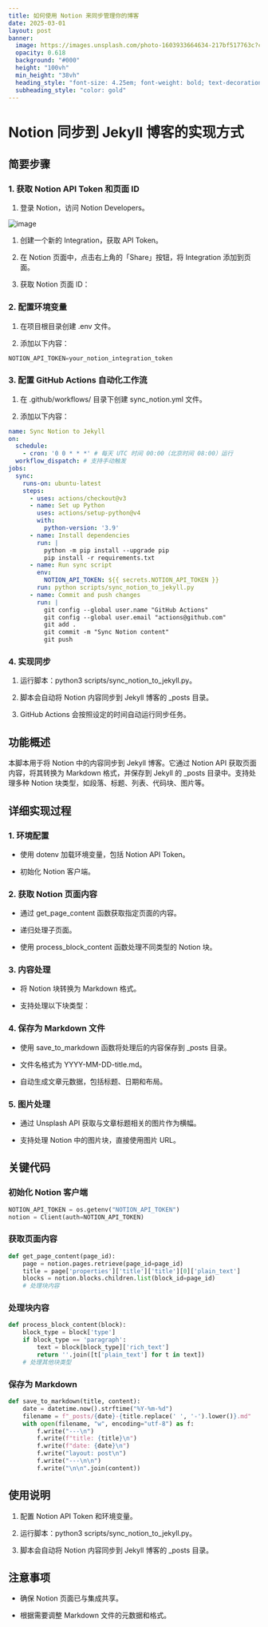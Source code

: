 ```yaml
---
title: 如何使用 Notion 来同步管理你的博客
date: 2025-03-01
layout: post
banner:
  image: https://images.unsplash.com/photo-1603933664634-217bf517763c?crop=entropy&cs=tinysrgb&fit=max&fm=jpg&ixid=M3w2OTIwMzJ8MHwxfHJhbmRvbXx8fHx8fHx8fDE3NDA4NDYwOTl8&ixlib=rb-4.0.3&q=80&w=1080
  opacity: 0.618
  background: "#000"
  height: "100vh"
  min_height: "38vh"
  heading_style: "font-size: 4.25em; font-weight: bold; text-decoration: underline"
  subheading_style: "color: gold"
---
```


# Notion 同步到 Jekyll 博客的实现方式

## 简要步骤

### 1. 获取 Notion API Token 和页面 ID

1. 登录 Notion，访问 Notion Developers。

![image](https://prod-files-secure.s3.us-west-2.amazonaws.com/a7a0cc5a-89b9-4cda-8686-1fba0ca52f40/d19c1afe-dea5-4312-9333-786b0ba83054/image.png?X-Amz-Algorithm=AWS4-HMAC-SHA256&X-Amz-Content-Sha256=UNSIGNED-PAYLOAD&X-Amz-Credential=ASIAZI2LB466SFC5P4LJ%2F20250301%2Fus-west-2%2Fs3%2Faws4_request&X-Amz-Date=20250301T162139Z&X-Amz-Expires=3600&X-Amz-Security-Token=IQoJb3JpZ2luX2VjEG4aCXVzLXdlc3QtMiJHMEUCIGoDzLkUiIc06pN5R6Nw4nySviqWD6S%2Fl5QV4M0z12zGAiEAt036oZtsE7eXbFXj9qmSm2mjR3WEnwLlQHIo3fWHjScqiAQIp%2F%2F%2F%2F%2F%2F%2F%2F%2F%2F%2FARAAGgw2Mzc0MjMxODM4MDUiDPFKzTDOgMFjbR4f0SrcAzZQ0n8gt2Mm0t7A1NpugFLfg%2BgYTFArOWnbzRkWlSqEelaufqkjuoT6aqpRlSB6mu4DX%2BbhxxixomDk4vKyxKGGrZcxZpCLzcurTVTxxV%2F8a3dEuzWt4XkNfdVaNOGgKVZXZ7Qf%2BYO4qLENIp7iWpWrX37kZsfNH%2BwK5OjF6gzGySoeC6PyMcjDqnCoIx98U0xz3IkL4aC9kPo50FAX211t%2F226VQGI%2FESu31kAVCvwi4nBFrDX1H958%2Bczxr9GNTedv%2BuNmbHmVqS6qU3C7Nr8FboFVA5OD6TypGiRVk1nbsSlTD%2BnyRY2XYdH5O1Bel6jTyEZNQZURQniNe8X9GRaTi2qbTGd8ssV9WVnYPjytaUM%2Fx8I4a8Fr5OseM5XUu%2FhUzchKRZev1p09ybSukefEWNrIGAZFR03QO1GJYXVUJ1ocoL9T5rAwH2LbjEUBes9LZXkV4fNRNi%2BfzKDbWBsMOsgsEoyZP9K0xLG3U%2B1HXW8pPHAR%2FK0p%2B7XXvzfh8NCodaL3kbXsNyNLacfjbmbwtP6TUcusb4go4n%2BGnrmlV%2Bl1%2Blw1pM%2Fi5ouPiYSiVRh1OYwpVlPCUxaNwx8IcCm3Fx434zXJzjiIScu8smyqvGaQs43m10lnuGjMLWVjL4GOqUBj%2B2r49aUgkq%2BbzXFWV1A3YENZOsKdj8lHcWo%2F%2FO1vCJlb3U9L8Uj6wpWOeNavmPgEr4izE235MVBMVfuFHlBoJTafNtlaQ2Slloj08WL7dLxuZsIGrcqk0jEVm8%2FMI58Aw9ozl6blvo27DsS74bTOvDW9OJPfg1Q%2Be8dnS8IJi4tHvIZm7F4nftdTJUdF%2FxSAGRWUEAfkCNVa9c5jRF6XtmpXDcp&X-Amz-Signature=cc81315137bdbae1f5cf1c9962c5ce6980db1de03f7c875b59ccf8d38dc95bd2&X-Amz-SignedHeaders=host&x-id=GetObject)

1. 创建一个新的 Integration，获取 API Token。

1. 在 Notion 页面中，点击右上角的「Share」按钮，将 Integration 添加到页面。

1. 获取 Notion 页面 ID：


### 2. 配置环境变量

1. 在项目根目录创建 .env 文件。

1. 添加以下内容：

```javascript
NOTION_API_TOKEN=your_notion_integration_token
```

### 3. 配置 GitHub Actions 自动化工作流

1. 在 .github/workflows/ 目录下创建 sync_notion.yml 文件。

1. 添加以下内容：

```yaml
name: Sync Notion to Jekyll
on:
  schedule:
    - cron: '0 0 * * *' # 每天 UTC 时间 00:00（北京时间 08:00）运行
  workflow_dispatch: # 支持手动触发
jobs:
  sync:
    runs-on: ubuntu-latest
    steps:
      - uses: actions/checkout@v3
      - name: Set up Python
        uses: actions/setup-python@v4
        with:
          python-version: '3.9'
      - name: Install dependencies
        run: |
          python -m pip install --upgrade pip
          pip install -r requirements.txt
      - name: Run sync script
        env:
          NOTION_API_TOKEN: ${{ secrets.NOTION_API_TOKEN }}
        run: python scripts/sync_notion_to_jekyll.py
      - name: Commit and push changes
        run: |
          git config --global user.name "GitHub Actions"
          git config --global user.email "actions@github.com"
          git add .
          git commit -m "Sync Notion content"
          git push
```

### 4. 实现同步

1. 运行脚本：python3 scripts/sync_notion_to_jekyll.py。

1. 脚本会自动将 Notion 内容同步到 Jekyll 博客的 _posts 目录。

1. GitHub Actions 会按照设定的时间自动运行同步任务。

## 功能概述

本脚本用于将 Notion 中的内容同步到 Jekyll 博客。它通过 Notion API 获取页面内容，将其转换为 Markdown 格式，并保存到 Jekyll 的 _posts 目录中。支持处理多种 Notion 块类型，如段落、标题、列表、代码块、图片等。

## 详细实现过程

### 1. 环境配置

- 使用 dotenv 加载环境变量，包括 Notion API Token。

- 初始化 Notion 客户端。

### 2. 获取 Notion 页面内容

- 通过 get_page_content 函数获取指定页面的内容。

- 递归处理子页面。

- 使用 process_block_content 函数处理不同类型的 Notion 块。

### 3. 内容处理

- 将 Notion 块转换为 Markdown 格式。

- 支持处理以下块类型：


### 4. 保存为 Markdown 文件

- 使用 save_to_markdown 函数将处理后的内容保存到 _posts 目录。

- 文件名格式为 YYYY-MM-DD-title.md。

- 自动生成文章元数据，包括标题、日期和布局。

### 5. 图片处理

- 通过 Unsplash API 获取与文章标题相关的图片作为横幅。

- 支持处理 Notion 中的图片块，直接使用图片 URL。

## 关键代码

### 初始化 Notion 客户端

```python
NOTION_API_TOKEN = os.getenv("NOTION_API_TOKEN")
notion = Client(auth=NOTION_API_TOKEN)
```

### 获取页面内容

```python
def get_page_content(page_id):
    page = notion.pages.retrieve(page_id=page_id)
    title = page['properties']['title']['title'][0]['plain_text']
    blocks = notion.blocks.children.list(block_id=page_id)
    # 处理块内容
```

### 处理块内容

```python
def process_block_content(block):
    block_type = block['type']
    if block_type == 'paragraph':
        text = block[block_type]['rich_text']
        return ''.join([t['plain_text'] for t in text])
    # 处理其他块类型
```

### 保存为 Markdown

```python
def save_to_markdown(title, content):
    date = datetime.now().strftime("%Y-%m-%d")
    filename = f"_posts/{date}-{title.replace(' ', '-').lower()}.md"
    with open(filename, "w", encoding="utf-8") as f:
        f.write("---\n")
        f.write(f"title: {title}\n")
        f.write(f"date: {date}\n")
        f.write("layout: post\n")
        f.write("---\n\n")
        f.write("\n\n".join(content))
```

## 使用说明

1. 配置 Notion API Token 和环境变量。

1. 运行脚本：python3 scripts/sync_notion_to_jekyll.py。

1. 脚本会自动将 Notion 内容同步到 Jekyll 博客的 _posts 目录。

## 注意事项

- 确保 Notion 页面已与集成共享。

- 根据需要调整 Markdown 文件的元数据和格式。